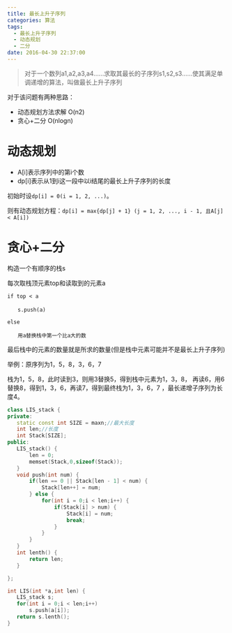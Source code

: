 ```yaml
---
title: 最长上升子序列
categories: 算法
tags:
  - 最长上升子序列
  - 动态规划
  - 二分
date: 2016-04-30 22:37:00
---
```


> 对于一个数列a1,a2,a3,a4……求取其最长的子序列s1,s2,s3……使其满足单调递增的算法，叫做最长上升子序列

 

对于该问题有两种思路：

* 动态规划方法求解 O(n2)
* 贪心+二分 O(nlogn)
 

# 动态规划

* A[i]表示序列中的第i个数  
* dp[i]表示从1到i这一段中以i结尾的最长上升子序列的长度  

初始时设`dp[i] = 0(i = 1, 2, ...)`。

则有动态规划方程：`dp[i] = max{dp[j] + 1} (j = 1, 2, ..., i - 1, 且A[j] < A[i])`

 

# 贪心+二分

构造一个有顺序的栈s

每次取栈顶元素top和读取到的元素a

```
if top < a

　　s.push(a)

else

　　用a替换栈中第一个比a大的数
```
 

最后栈中的元素的数量就是所求的数量(但是栈中元素可能并不是最长上升子序列)


举例：原序列为1，5，8，3，6，7 
 
栈为1，5，8，此时读到3，则用3替换5，得到栈中元素为1，3，8，  再读6，用6替换8，得到1，3，6，再读7，得到最终栈为1，3，6，7  ，最长递增子序列为长度4。 

 ```cpp 模板
 class LIS_stack {
private:
    static const int SIZE = maxn;//最大长度
    int len;//长度
    int Stack[SIZE];
public:
    LIS_stack() {
        len = 0;
        memset(Stack,0,sizeof(Stack));
    }
    void push(int num) {
        if(len == 0 || Stack[len - 1] < num) {
            Stack[len++] = num;
        } else {
            for(int i = 0;i < len;i++) {
                if(Stack[i] > num) {
                    Stack[i] = num;
                    break;
                }
            }
        }
    }
    int lenth() {
        return len;
    }

};

int LIS(int *a,int len) {
    LIS_stack s;
    for(int i = 0;i < len;i++) 
        s.push(a[i]);
    return s.lenth();
}
```